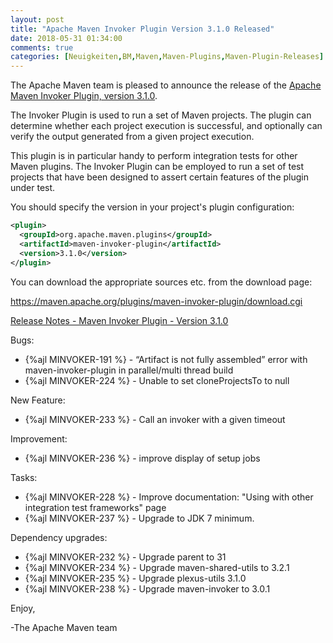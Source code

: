 ```yaml
---
layout: post
title: "Apache Maven Invoker Plugin Version 3.1.0 Released"
date: 2018-05-31 01:34:00
comments: true
categories: [Neuigkeiten,BM,Maven,Maven-Plugins,Maven-Plugin-Releases]
---
```

The Apache Maven team is pleased to announce the release of the 
[Apache Maven Invoker Plugin, version 3.1.0](http://maven.apache.org/plugins/maven-invoker-plugin/).

The Invoker Plugin is used to run a set of Maven projects. The plugin can
determine whether each project execution is successful, and optionally can
verify the output generated from a given project execution.

This plugin is in particular handy to perform integration tests for other Maven
plugins. The Invoker Plugin can be employed to run a set of test projects that
have been designed to assert certain features of the plugin under test.

You should specify the version in your project's plugin configuration:

``` xml
<plugin>
  <groupId>org.apache.maven.plugins</groupId>
  <artifactId>maven-invoker-plugin</artifactId>
  <version>3.1.0</version>
</plugin>
```


You can download the appropriate sources etc. from the download page:

https://maven.apache.org/plugins/maven-invoker-plugin/download.cgi

<!-- more -->

[Release Notes - Maven Invoker Plugin - Version 3.1.0](https://issues.apache.org/jira/secure/ReleaseNote.jspa?version=12341131&styleName=Text&projectId=12317525)

Bugs:

 * {%ajl MINVOKER-191 %} - “Artifact is not fully assembled” error with maven-invoker-plugin in parallel/multi thread build
 * {%ajl MINVOKER-224 %} - Unable to set cloneProjectsTo to null

New Feature:

 * {%ajl MINVOKER-233 %} - Call an invoker with a given timeout

Improvement:

 * {%ajl MINVOKER-236 %} - improve display of setup jobs

Tasks:

 * {%ajl MINVOKER-228 %} - Improve documentation: "Using with other integration test frameworks" page
 * {%ajl MINVOKER-237 %} - Upgrade to JDK 7 minimum.

Dependency upgrades:

 * {%ajl MINVOKER-232 %} - Upgrade parent to 31
 * {%ajl MINVOKER-234 %} - Upgrade maven-shared-utils to 3.2.1
 * {%ajl MINVOKER-235 %} - Upgrade plexus-utils 3.1.0
 * {%ajl MINVOKER-238 %} - Upgrade maven-invoker to 3.0.1

Enjoy,

-The Apache Maven team
